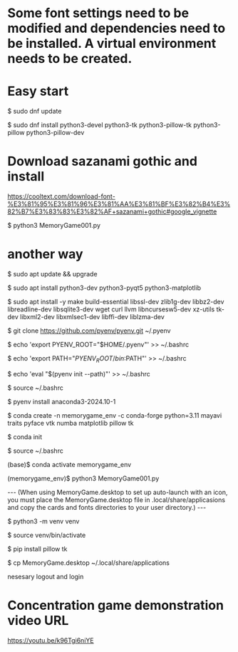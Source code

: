 # Some font settings need to be modified and dependencies need to be installed. A virtual environment needs to be created.

# Easy start

$ sudo dnf update

$ sudo dnf install python3-devel python3-tk python3-pillow-tk python3-pillow python3-pillow-dev

# Download sazanami gothic and install
https://cooltext.com/download-font-%E3%81%95%E3%81%96%E3%81%AA%E3%81%BF%E3%82%B4%E3%82%B7%E3%83%83%E3%82%AF+sazanami+gothic#google_vignette

$ python3 MemoryGame001.py

# another way

$ sudo apt update && upgrade

$ sudo apt install python3-dev python3-pyqt5 python3-matplotlib

$ sudo apt install -y make build-essential libssl-dev zlib1g-dev
libbz2-dev libreadline-dev libsqlite3-dev wget curl llvm
libncursesw5-dev xz-utils tk-dev libxml2-dev libxmlsec1-dev libffi-dev
liblzma-dev

$ git clone https://github.com/pyenv/pyenv.git ~/.pyenv

$ echo 'export PYENV_ROOT="$HOME/.pyenv"' >> ~/.bashrc

$ echo 'export PATH="$PYENV_ROOT/bin:$PATH"' >> ~/.bashrc

$ echo 'eval "$(pyenv init --path)"' >> ~/.bashrc

$ source ~/.bashrc

$ pyenv install anaconda3-2024.10-1

$ conda create -n memorygame_env -c conda-forge python=3.11 mayavi traits pyface vtk numba matplotlib pillow tk

$ conda init

$ source ~/.bashrc

(base)$ conda activate memorygame_env

(memorygame_env)$ python3 MemoryGame001.py

--- (When using MemoryGame.desktop to set up auto-launch with an icon, you must place the MemoryGame.desktop file in .local/share/applicasions and copy the cards and fonts directories to your user directory.) ---

$ python3 -m venv venv

$ source venv/bin/activate

$ pip install pillow tk

$ cp MemoryGame.desktop ~/.local/share/applications

nesesary logout and login

# Concentration game demonstration video URL

https://youtu.be/k96Tgi6niYE

